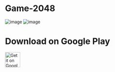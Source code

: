 # Game-2048
![image](https://user-images.githubusercontent.com/108933534/214036157-86bac365-0ea1-4912-8f98-f548085f725b.png)
![image](https://user-images.githubusercontent.com/108933534/214036349-8d0c4282-9425-4cce-8cf6-854482c04188.png)


# Download on Google Play
<a href="https://play.google.com/store/apps/details?id=com.azamovhudstc.game2048">
<img alt="Get it on Google Play" src="https://play.google.com/intl/en_us/badges/images/apps/en-play-badge.png" height="50px"/></a>


